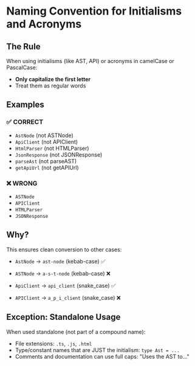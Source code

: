# Naming Convention for Initialisms and Acronyms

## The Rule

When using initialisms (like AST, API) or acronyms in camelCase or PascalCase:
- **Only capitalize the first letter**
- Treat them as regular words

## Examples

### ✅ CORRECT
- `AstNode` (not ASTNode)
- `ApiClient` (not APIClient) 
- `HtmlParser` (not HTMLParser)
- `JsonResponse` (not JSONResponse)
- `parseAst` (not parseAST)
- `getApiUrl` (not getAPIUrl)

### ❌ WRONG
- `ASTNode`
- `APIClient`
- `HTMLParser`
- `JSONResponse`

## Why?

This ensures clean conversion to other cases:
- `AstNode` → `ast-node` (kebab-case) ✅
- `ASTNode` → `a-s-t-node` (kebab-case) ❌

- `ApiClient` → `api_client` (snake_case) ✅
- `APIClient` → `a_p_i_client` (snake_case) ❌

## Exception: Standalone Usage

When used standalone (not part of a compound name):
- File extensions: `.ts`, `.js`, `.html` 
- Type/constant names that are JUST the initialism: `type Ast = ...`
- Comments and documentation can use full caps: "Uses the AST to..."